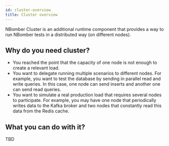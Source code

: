 ```yaml
---
id: cluster-overview
title: Cluster overview
---
```


NBomber Cluster is an additional runtime component that provides a way to run NBomber tests in a distributed way (on different nodes).

## Why do you need cluster?

- You reached the point that the capacity of one node is not enough to create a relevant load.
- You want to delegate running multiple scenarios to different nodes. For example, you want to test the database by sending in parallel read and write queries. In this case, one node can send inserts and another one can send read queries.
- You want to simulate a real production load that requires several nodes to participate. For example, you may have one node that periodically writes data to the Kafka broker and two nodes that constantly read this data from the Redis cache.

## What you can do with it?

TBD